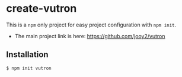 # create-vutron

This is a `npm` only project for easy project configuration with `npm init`.

- The main project link is here: https://github.com/jooy2/vutron

## Installation

```shell
$ npm init vutron
```
